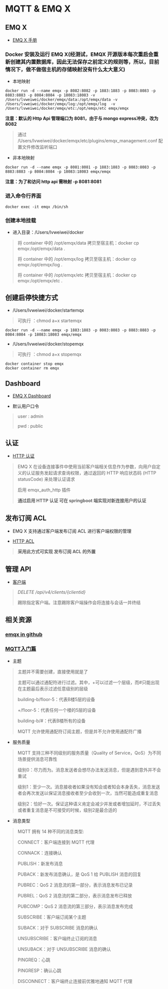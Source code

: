 # MQTT & EMQ X

## EMQ X

+ [EMQ X 手册](https://docs.emqx.io/broker/latest/cn/)

### Docker 安装及运行 EMQ X(**经测试，EMQX 开源版本每次重启会重新创建其内置数据库，因此无法保存之前定义的规则等，所以，目前情况下，做不做宿主机的存储映射没有什么太大意义**)

+ 本地映射

```
docker run -d --name emqx -p 8082:8082 -p 1883:1883 -p 8083:8083 -p 8883:8883 -p 8084:8084 -p 18083:18083 -v /Users/lvweiwei/docker/emqx/data:/opt/emqx/data -v /Users/lvweiwei/docker/emqx/log:/opt/emqx/log  -v /Users/lvweiwei/docker/emqx/etc:/opt/emqx/etc emqx/emqx
```

**注意：默认的 Http Api 管理端口为 8081，由于与 mongo express冲突，改为 8082**

> 通过 /Users/lvweiwei/docker/emqx/etc/plugins/emqx_management.conf 配置文件修改监听端口

+ 非本地映射

```
docker run -d --name emqx -p 8081:8081 -p 1883:1883 -p 8083:8083 -p 8883:8883 -p 8084:8084 -p 18083:18083 emqx/emqx
```

**注意：为了和访问 http api 需映射 -p 8081:8081**

### 进入命令行界面

```
docker exec -it emqx /bin/sh
```

### 创建本地挂载

+ 进入目录：/Users/lvweiwei/docker

> 将 container 中的 /opt/emqx/data 拷贝至宿主机：docker cp emqx:/opt/emqx/data .
> 
> 将 container 中的 /opt/emqx/log 拷贝至宿主机：docker cp emqx:/opt/emqx/log .
> 
> 将 container 中的 /opt/emqx/etc 拷贝至宿主机：docker cp emqx:/opt/emqx/etc .

## 创建启停快捷方式

+ /Users/lvweiwei/docker/startemqx

> 可执行 ：chmod a+x startemqx

```
docker run -d --name emqx -p 1883:1883 -p 8083:8083 -p 8883:8883 -p 8084:8084 -p 18083:18083 emqx/emqx
```

+ /Users/lvweiwei/docker/stopemqx

> 可执行 ：chmod a+x stopemqx

```
docker container stop emqx
docker container rm emqx
```

## Dashboard

+ [EMQ X Dashboard](http://localhost:18083)

+ 默认用户口令

> user : admin
>
> pwd : public

## 认证

+ [HTTP 认证](https://docs.emqx.io/broker/latest/cn/advanced/auth-http.html)

> EMQ X 在设备连接事件中使用当前客户端相关信息作为参数，向用户自定义的认证服务发起请求查询权限，通过返回的 HTTP 响应状态码 (HTTP statusCode) 来处理认证请求
> 
>  启用 emqx_auth_http 插件
> 
> **通过启用 HTTP 认证 可在 springboot 端实现对新连接用户的认证**

## 发布订阅 ACL

+ EMQ X 支持通过客户端发布订阅 ACL 进行客户端权限的管理

+ [HTTP ACL](https://docs.emqx.io/broker/latest/cn/advanced/acl-http.html)

> **采用此方式可实现 发布订阅 ACL 的外置**

## 管理 API

+ [客户端](https://docs.emqx.io/broker/latest/cn/advanced/http-api.html#endpoint-clients)

> *DELETE /api/v4/clients/{clientid}*
> 
> 踢除指定客户端。注意踢除客户端操作会将连接与会话一并终结


## 相关资源
### [emqx in github](https://github.com/emqx/emqx/blob/master/README-CN.md)

### [MQTT入门篇](http://dataguild.org/?p=6817)

+ 主题

> 主题并不需要创建，直接使用就是了
> 
> 主题可以通过通配符进行过滤。其中，+可以过滤一个层级，而#只能出现在主题最后表示过滤任意级别的层级
> 
> building-b/floor-5：代表B楼5层的设备
> 
> +/floor-5：代表任何一个楼的5层的设备
> 
> building-b/#：代表B楼所有的设备
> 
> MQTT 允许使用通配符订阅主题，但是并不允许使用通配符广播

+ 服务质量

> MQTT 支持三种不同级别的服务质量（Quality of Service，QoS）为不同场景提供消息可靠性
> 
> 级别0：尽力而为。消息发送者会想尽办法发送消息，但是遇到意外并不会重试
> 
> 级别1：至少一次。消息接收者如果没有知会或者知会本身丢失，消息发送者会再次发送以保证消息接收者至少会收到一次，当然可能造成重复消息
> 
> 级别2：恰好一次。保证这种语义肯定会减少并发或者增加延时，不过丢失或者重复消息是不可接受的时候，级别2是最合适的

+ 消息类型

> MQTT 拥有 14 种不同的消息类型:
> 
> CONNECT：客户端连接到 MQTT 代理
> 
> CONNACK：连接确认
> 
> PUBLISH：新发布消息
> 
> PUBACK：新发布消息确认，是 QoS 1 给 PUBLISH 消息的回复
> 
> PUBREC：QoS 2 消息流的第一部分，表示消息发布已记录
> 
> PUBREL：QoS 2 消息流的第二部分，表示消息发布已释放
> 
> PUBCOMP：QoS 2 消息流的第三部分，表示消息发布完成
> 
> SUBSCRIBE：客户端订阅某个主题
> 
> SUBACK：对于 SUBSCRIBE 消息的确认
> 
> UNSUBSCRIBE：客户端终止订阅的消息
> 
> UNSUBACK：对于 UNSUBSCRIBE 消息的确认
> 
> PINGREQ：心跳
> 
> PINGRESP：确认心跳
> 
> DISCONNECT：客户端终止连接前优雅地通知 MQTT 代理
> 
		
